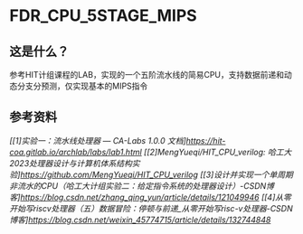 # FDR_CPU_5STAGE_MIPS

## 这是什么？
参考HIT计组课程的LAB，实现的一个五阶流水线的简易CPU，支持数据前递和动态分支分预测，仅实现基本的MIPS指令
## 参考资料
*[[1]实验一：流水线处理器 — CA-Labs 1.0.0 文档]https://hit-coa.gitlab.io/archlab/labs/lab1.html*
*[[2]MengYueqi/HIT_CPU_verilog: 哈工大2023处理器设计与计算机体系结构实验]https://github.com/MengYueqi/HIT_CPU_verilog*
*[[3]设计并实现一个单周期非流水的CPU（哈工大计组实验二：给定指令系统的处理器设计）-CSDN博客]https://blog.csdn.net/zhang_qing_yun/article/details/121049946*
*[[4]从零开始写riscv处理器（五）数据冒险：停顿与前递_从零开始写risc-v处理器-CSDN博客]https://blog.csdn.net/weixin_45774715/article/details/132744848*
